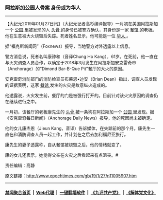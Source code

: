 ### 阿拉斯加公园人骨案 身份或为华人
------------------------

<p>
 【大纪元2019年01月27日讯】（大纪元记者高杉编译报导）一月初在美国阿拉斯加一个
 <a href="http://www.epochtimes.com/gb/tag/%E5%85%AC%E5%9B%AD.html">
  公园
 </a>
 里被发现的人
 <a href="http://www.epochtimes.com/gb/tag/%E5%A4%B4%E9%AA%A8.html">
  头骨
 </a>
 的身份已被警方确认，其身份是一家
 <a href="http://www.epochtimes.com/gb/tag/%E9%A4%90%E9%A6%86.html">
  餐馆
 </a>
 的老板。他在生意被大火烧毁后失踪。死者姓名显示，他可能是一位
 <a href="http://www.epochtimes.com/gb/tag/%E5%8D%8E%E4%BA%BA.html">
  华人
 </a>
 。
</p>
<p>
 据“福克斯新闻网”（Foxnews）报导，当地警方对外透露以上信息。
</p>
<p>
 警方消息说，死者名叫康钟和（音译Chung Ho Kang），61岁。在死前，他一直在与火灾调查人员合作，以确定于2018年3月发生在阿拉斯加安克雷奇市（Anchorage）的“Dimond Bar-B-Que Pit”餐厅的大火的原因。
</p>
<p>
 安克雷奇消防部门的消防检查员布莱恩•迪安（Brian Dean）指出，调查人员发现的证据表明，这家
 <a href="http://www.epochtimes.com/gb/tag/%E9%A4%90%E9%A6%86.html">
  餐馆
 </a>
 发生的火灾是故意纵火造成的。
</p>
<p>
 他透露说，火灾发生前，餐厅的门是被强行打开的。目前针对该火灾原因的调查仍在继续进行之中。
</p>
<p>
 一月初，该餐厅的老板康先生的
 <a href="http://www.epochtimes.com/gb/tag/%E5%A4%B4%E9%AA%A8.html">
  头骨
 </a>
 被一条狗在阿拉斯加一个
 <a href="http://www.epochtimes.com/gb/tag/%E5%85%AC%E5%9B%AD.html">
  公园
 </a>
 里发现。据《安克雷奇每日新闻》（Anchorage Daily News）报导，他的死因尚未被确定。
</p>
<p>
 他的女儿康杰恩（Jieun Kang，音译）告诉媒体，在失踪前的那个月，康先生一直在和消防调查人员一起工作，并计划在之后去加利福尼亚旅行。
</p>
<p>
 康先生的妻子透露称，自从餐馆被烧毁之后，他的情绪就变了。
</p>
<p>
 康的女儿还表示，她觉得父亲在火灾之后看起来有点沮丧。#
</p>
<p>
 责任编辑：高静
</p>
<p>
 <audio controls="controls" data-mce-fragment="1" style="display: none;">
 </audio>
</p>
<p>
 <audio controls="controls" style="display: none;">
 </audio>
</p>

原文链接：http://www.epochtimes.com/gb/19/1/27/n11005907.htm


------------------------
#### [禁闻聚合首页](https://github.com/gfw-breaker/banned-news/blob/master/README.md) &nbsp;|&nbsp; [Web代理](https://github.com/gfw-breaker/open-proxy/blob/master/README.md) &nbsp;|&nbsp; [一键翻墙软件](https://github.com/gfw-breaker/nogfw/blob/master/README.md) &nbsp;|&nbsp; [《九评共产党》](https://github.com/gfw-breaker/9ping.md/blob/master/README.md#九评之一评共产党是什么) &nbsp;|&nbsp; [《解体党文化》](https://github.com/gfw-breaker/jtdwh.md/blob/master/README.md#绪论)